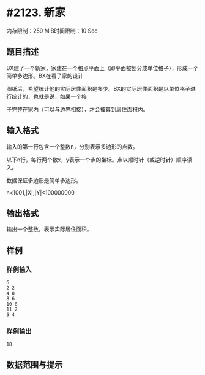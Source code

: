 # #2123. 新家

内存限制：259 MiB时间限制：10 Sec

## 题目描述

BX建了一个新家，家建在一个格点平面上（即平面被划分成单位格子），形成一个简单多边形。BX在看了家的设计

图纸后，希望统计他的实际居住面积是多少。BX的实际居住面积是以单位格子进行统计的，也就是说，如果一个格

子完整在家内（可以与边界相接），才会被算到居住面积内。

## 输入格式

输入的第一行包含一个整数n，分别表示多边形的点数。

以下n行，每行两个数x，y表示一个点的坐标。点以顺时针（或逆时针）顺序读入。

数据保证多边形是简单多边形。

n<1001,|X|,|Y|<100000000

## 输出格式

输出一个整数，表示实际居住面积。

## 样例

### 样例输入

    
    6
    2 2
    4 8
    8 6
    10 8
    11 2
    5 4
    

### 样例输出

    
    18
    

## 数据范围与提示
